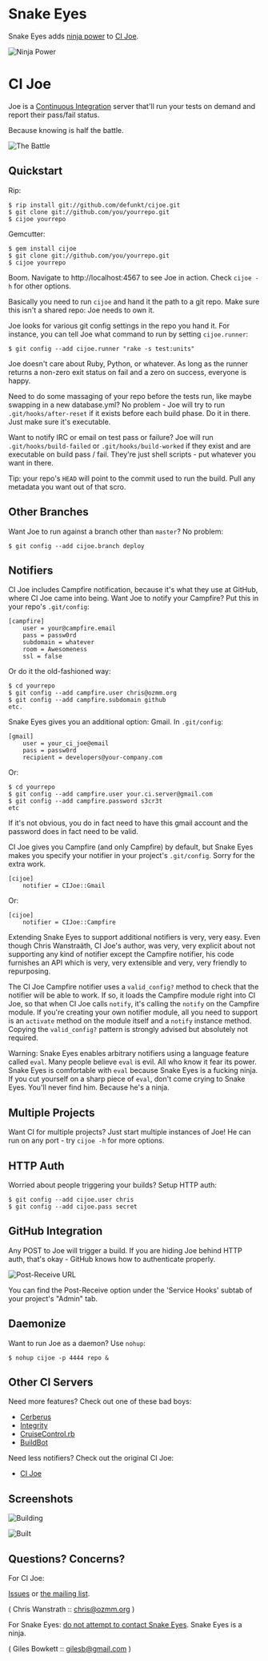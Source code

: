 Snake Eyes
==========

Snake Eyes adds [ninja power](http://drmcninja.com/) to [CI Joe](http://github.com/defunkt/cijoe).

![Ninja Power](http://s3.amazonaws.com/giles/mc_ninja_102609/300px-McNinja.png)

CI Joe
======

Joe is a [Continuous
Integration](http://en.wikipedia.org/wiki/Continuous_integration)
server that'll run your tests on demand and report their pass/fail status.

Because knowing is half the battle.

![The Battle](http://img.skitch.com/20090805-g4a2qhttwij8n2jr9t552efn3k.png)

Quickstart
----------

Rip:

    $ rip install git://github.com/defunkt/cijoe.git
    $ git clone git://github.com/you/yourrepo.git
    $ cijoe yourrepo

Gemcutter:

    $ gem install cijoe
    $ git clone git://github.com/you/yourrepo.git
    $ cijoe yourrepo

Boom. Navigate to http://localhost:4567 to see Joe in action.
Check `cijoe -h` for other options.

Basically you need to run `cijoe` and hand it the path to a git
repo. Make sure this isn't a shared repo: Joe needs to own it.

Joe looks for various git config settings in the repo you hand it. For
instance, you can tell Joe what command to run by setting
`cijoe.runner`:

    $ git config --add cijoe.runner "rake -s test:units"

Joe doesn't care about Ruby, Python, or whatever. As long as the
runner returns a non-zero exit status on fail and a zero on success,
everyone is happy.

Need to do some massaging of your repo before the tests run, like
maybe swapping in a new database.yml? No problem - Joe will try to
run `.git/hooks/after-reset` if it exists before each build phase.
Do it in there. Just make sure it's executable.

Want to notify IRC or email on test pass or failure? Joe will run
`.git/hooks/build-failed` or `.git/hooks/build-worked` if they exist
and are executable on build pass / fail. They're just shell scripts -
put whatever you want in there.

Tip: your repo's `HEAD` will point to the commit used to run the
build. Pull any metadata you want out of that scro.


Other Branches
--------------

Want Joe to run against a branch other than `master`? No problem:

    $ git config --add cijoe.branch deploy


Notifiers
---------

CI Joe includes Campfire notification, because it's what they use at GitHub,
where CI Joe came into being. Want Joe to notify your Campfire? Put this in
your repo's `.git/config`:

    [campfire]
    	user = your@campfire.email
    	pass = passw0rd
    	subdomain = whatever
    	room = Awesomeness
    	ssl = false

Or do it the old-fashioned way:

    $ cd yourrepo
    $ git config --add campfire.user chris@ozmm.org
    $ git config --add campfire.subdomain github
    etc.

Snake Eyes gives you an additional option: Gmail. In `.git/config`:

    [gmail]
    	user = your_ci_joe@email
    	pass = passw0rd
    	recipient = developers@your-company.com

Or:

    $ cd yourrepo
    $ git config --add campfire.user your.ci.server@gmail.com
    $ git config --add campfire.password s3cr3t
    etc

If it's not obvious, you do in fact need to have this gmail account and
the password does in fact need to be valid.

CI Joe gives you Campfire (and only Campfire) by default, but Snake Eyes
makes you specify your notifier in your project's `.git/config`. Sorry for
the extra work.

    [cijoe]
    	notifier = CIJoe::Gmail

Or:

    [cijoe]
    	notifier = CIJoe::Campfire

Extending Snake Eyes to support additional notifiers is very, very easy.
Even though Chris Wanstraäth, CI Joe's author, was very, very explicit
about not supporting any kind of notifier except the Campfire notifier,
his code furnishes an API which is very, very extensible and very, very
friendly to repurposing.

The CI Joe Campfire notifier uses a `valid_config?` method to check that the
notifier will be able to work. If so, it loads the Campfire module right into
CI Joe, so that when CI Joe calls `notify`, it's calling the `notify` on the
Campfire module. If you're creating your own notifier module, all you need
to support is an `activate` method on the module itself and a `notify` instance
method. Copying the `valid_config?` pattern is strongly advised but absolutely
not required.

Warning: Snake Eyes enables arbitrary notifiers using a language feature
called `eval`. Many people believe `eval` is evil. All who know it fear
its power. Snake Eyes is comfortable with `eval` because Snake Eyes is a
fucking ninja. If you cut yourself on a sharp piece of `eval`, don't come crying
to Snake Eyes. You'll never find him. Because he's a ninja.

Multiple Projects
-----------------

Want CI for multiple projects? Just start multiple instances of Joe!
He can run on any port - try `cijoe -h` for more options.


HTTP Auth
---------

Worried about people triggering your builds? Setup HTTP auth:

    $ git config --add cijoe.user chris
    $ git config --add cijoe.pass secret


GitHub Integration
------------------

Any POST to Joe will trigger a build. If you are hiding Joe behind
HTTP auth, that's okay - GitHub knows how to authenticate properly.

![Post-Receive URL](http://img.skitch.com/20090806-d2bxrk733gqu8m11tf4kyir5d8.png)

You can find the Post-Receive option under the 'Service Hooks' subtab
of your project's "Admin" tab.


Daemonize
---------

Want to run Joe as a daemon? Use `nohup`:

    $ nohup cijoe -p 4444 repo &


Other CI Servers
----------------

Need more features? Check out one of these bad boys:

* [Cerberus](http://cerberus.rubyforge.org/)
* [Integrity](http://integrityapp.com/)
* [CruiseControl.rb](http://cruisecontrolrb.thoughtworks.com/)
* [BuildBot](http://buildbot.net/trac)

Need less notifiers? Check out the original CI Joe:

* [CI Joe](http://github.com/defunkt/cijoe)


Screenshots
-----------

![Building](http://img.skitch.com/20090806-ryw34ksi5ixnrdwxcptqy28iy7.png)

![Built](http://img.skitch.com/20090806-f7j3r65yecaq13hdcxqwtc5krd.)


Questions? Concerns?
--------------------

For CI Joe:

[Issues](http://github.com/defunkt/cijoe/issues) or [the mailing list](http://groups.google.com/group/cijoe).

( Chris Wanstrath :: chris@ozmm.org )

For Snake Eyes: [do not attempt to contact Snake Eyes](http://razordagger.com/flash.html). Snake Eyes is a ninja.

( Giles Bowkett :: gilesb@gmail.com )
